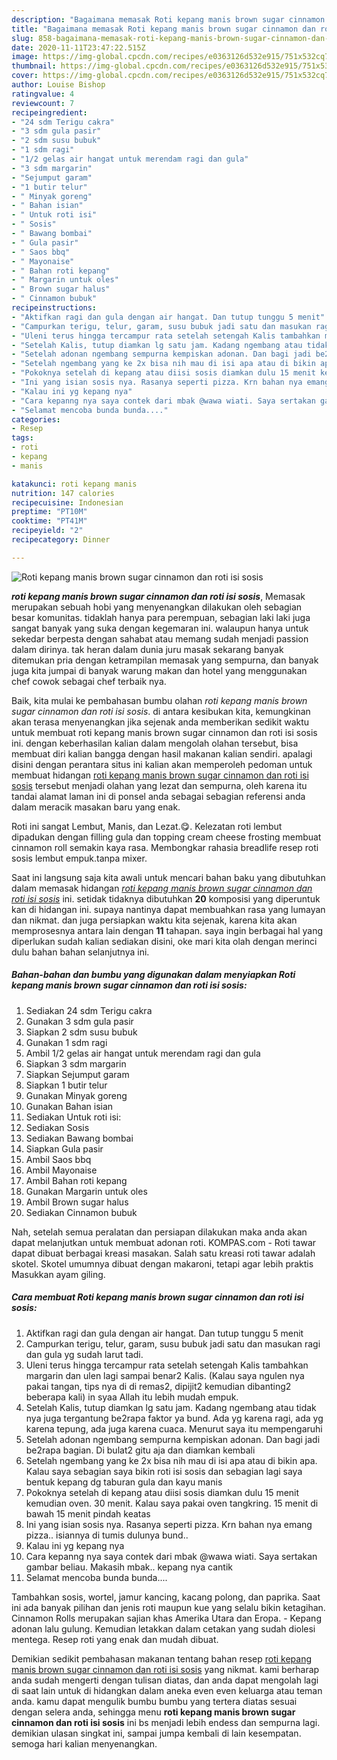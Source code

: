 ```yaml
---
description: "Bagaimana memasak Roti kepang manis brown sugar cinnamon dan roti isi sosis, Anti Gagal"
title: "Bagaimana memasak Roti kepang manis brown sugar cinnamon dan roti isi sosis, Anti Gagal"
slug: 858-bagaimana-memasak-roti-kepang-manis-brown-sugar-cinnamon-dan-roti-isi-sosis-anti-gagal
date: 2020-11-11T23:47:22.515Z
image: https://img-global.cpcdn.com/recipes/e0363126d532e915/751x532cq70/roti-kepang-manis-brown-sugar-cinnamon-dan-roti-isi-sosis-foto-resep-utama.jpg
thumbnail: https://img-global.cpcdn.com/recipes/e0363126d532e915/751x532cq70/roti-kepang-manis-brown-sugar-cinnamon-dan-roti-isi-sosis-foto-resep-utama.jpg
cover: https://img-global.cpcdn.com/recipes/e0363126d532e915/751x532cq70/roti-kepang-manis-brown-sugar-cinnamon-dan-roti-isi-sosis-foto-resep-utama.jpg
author: Louise Bishop
ratingvalue: 4
reviewcount: 7
recipeingredient:
- "24 sdm Terigu cakra"
- "3 sdm gula pasir"
- "2 sdm susu bubuk"
- "1 sdm ragi"
- "1/2 gelas air hangat untuk merendam ragi dan gula"
- "3 sdm margarin"
- "Sejumput garam"
- "1 butir telur"
- " Minyak goreng"
- " Bahan isian"
- " Untuk roti isi"
- " Sosis"
- " Bawang bombai"
- " Gula pasir"
- " Saos bbq"
- " Mayonaise"
- " Bahan roti kepang"
- " Margarin untuk oles"
- " Brown sugar halus"
- " Cinnamon bubuk"
recipeinstructions:
- "Aktifkan ragi dan gula dengan air hangat. Dan tutup tunggu 5 menit"
- "Campurkan terigu, telur, garam, susu bubuk jadi satu dan masukan ragi dan gula yg sudah larut tadi."
- "Uleni terus hingga tercampur rata setelah setengah Kalis tambahkan margarin dan ulen lagi sampai benar2 Kalis. (Kalau saya ngulen nya pakai tangan, tips nya di di remas2, dipijit2 kemudian dibanting2 beberapa kali) in syaa Allah itu lebih mudah empuk."
- "Setelah Kalis, tutup diamkan lg satu jam. Kadang ngembang atau tidak nya juga tergantung be2rapa faktor ya bund. Ada yg karena ragi, ada yg karena tepung, ada juga karena cuaca. Menurut saya itu mempengaruhi"
- "Setelah adonan ngembang sempurna kempiskan adonan. Dan bagi jadi be2rapa bagian. Di bulat2 gitu aja dan diamkan kembali"
- "Setelah ngembang yang ke 2x bisa nih mau di isi apa atau di bikin apa. Kalau saya sebagian saya bikin roti isi sosis dan sebagian lagi saya bentuk kepang dg taburan gula dan kayu manis"
- "Pokoknya setelah di kepang atau diisi sosis diamkan dulu 15 menit kemudian oven. 30 menit. Kalau saya pakai oven tangkring. 15 menit di bawah 15 menit pindah keatas"
- "Ini yang isian sosis nya. Rasanya seperti pizza. Krn bahan nya emang pizza.. isiannya di tumis dulunya bund.."
- "Kalau ini yg kepang nya"
- "Cara kepanng nya saya contek dari mbak @wawa wiati. Saya sertakan gambar beliau. Makasih mbak.. kepang nya cantik"
- "Selamat mencoba bunda bunda...."
categories:
- Resep
tags:
- roti
- kepang
- manis

katakunci: roti kepang manis 
nutrition: 147 calories
recipecuisine: Indonesian
preptime: "PT10M"
cooktime: "PT41M"
recipeyield: "2"
recipecategory: Dinner

---
```



![Roti kepang manis brown sugar cinnamon dan roti isi sosis](https://img-global.cpcdn.com/recipes/e0363126d532e915/751x532cq70/roti-kepang-manis-brown-sugar-cinnamon-dan-roti-isi-sosis-foto-resep-utama.jpg)

<b><i>roti kepang manis brown sugar cinnamon dan roti isi sosis</i></b>, Memasak merupakan sebuah hobi yang menyenangkan dilakukan oleh sebagian besar komunitas. tidaklah hanya para perempuan, sebagian laki laki juga sangat banyak yang suka dengan kegemaran ini. walaupun hanya untuk sekedar berpesta dengan sahabat atau memang sudah menjadi passion dalam dirinya. tak heran dalam dunia juru masak sekarang banyak ditemukan pria dengan ketrampilan memasak yang sempurna, dan banyak juga kita jumpai di banyak warung makan dan hotel yang menggunakan chef cowok sebagai chef terbaik nya.

Baik, kita mulai ke pembahasan bumbu olahan <i>roti kepang manis brown sugar cinnamon dan roti isi sosis</i>. di antara kesibukan kita, kemungkinan akan terasa menyenangkan jika sejenak anda memberikan sedikit waktu untuk membuat roti kepang manis brown sugar cinnamon dan roti isi sosis ini. dengan keberhasilan kalian dalam mengolah olahan tersebut, bisa membuat diri kalian bangga dengan hasil makanan kalian sendiri. apalagi disini dengan perantara situs ini kalian akan memperoleh pedoman untuk membuat hidangan <u>roti kepang manis brown sugar cinnamon dan roti isi sosis</u> tersebut menjadi olahan yang lezat dan sempurna, oleh karena itu tandai alamat laman ini di ponsel anda sebagai sebagian referensi anda dalam meracik masakan baru yang enak.

Roti ini sangat Lembut, Manis, dan Lezat.😋. Kelezatan roti lembut dipadukan dengan filling gula dan topping cream cheese frosting membuat cinnamon roll semakin kaya rasa. Membongkar rahasia breadlife resep roti sosis lembut empuk.tanpa mixer.


Saat ini langsung saja kita awali untuk mencari bahan baku yang dibutuhkan dalam memasak hidangan <u><i>roti kepang manis brown sugar cinnamon dan roti isi sosis</i></u> ini. setidak tidaknya dibutuhkan <b>20</b> komposisi yang diperuntuk kan di hidangan ini. supaya nantinya dapat membuahkan rasa yang lumayan dan nikmat. dan juga persiapkan waktu kita sejenak, karena kita akan memprosesnya antara lain dengan <b>11</b> tahapan. saya ingin berbagai hal yang diperlukan sudah kalian sediakan disini, oke mari kita olah dengan merinci dulu bahan bahan selanjutnya ini.

<!--inarticleads1-->

##### Bahan-bahan dan bumbu yang digunakan dalam menyiapkan Roti kepang manis brown sugar cinnamon dan roti isi sosis:

1. Sediakan 24 sdm Terigu cakra
1. Gunakan 3 sdm gula pasir
1. Siapkan 2 sdm susu bubuk
1. Gunakan 1 sdm ragi
1. Ambil 1/2 gelas air hangat untuk merendam ragi dan gula
1. Siapkan 3 sdm margarin
1. Siapkan Sejumput garam
1. Siapkan 1 butir telur
1. Gunakan  Minyak goreng
1. Gunakan  Bahan isian
1. Sediakan  Untuk roti isi:
1. Sediakan  Sosis
1. Sediakan  Bawang bombai
1. Siapkan  Gula pasir
1. Ambil  Saos bbq
1. Ambil  Mayonaise
1. Ambil  Bahan roti kepang
1. Gunakan  Margarin untuk oles
1. Ambil  Brown sugar halus
1. Sediakan  Cinnamon bubuk


Nah, setelah semua peralatan dan persiapan dilakukan maka anda akan dapat melanjutkan untuk membuat adonan roti. KOMPAS.com - Roti tawar dapat dibuat berbagai kreasi masakan. Salah satu kreasi roti tawar adalah skotel. Skotel umumnya dibuat dengan makaroni, tetapi agar lebih praktis Masukkan ayam giling. 

<!--inarticleads2-->

##### Cara membuat Roti kepang manis brown sugar cinnamon dan roti isi sosis:

1. Aktifkan ragi dan gula dengan air hangat. Dan tutup tunggu 5 menit
1. Campurkan terigu, telur, garam, susu bubuk jadi satu dan masukan ragi dan gula yg sudah larut tadi.
1. Uleni terus hingga tercampur rata setelah setengah Kalis tambahkan margarin dan ulen lagi sampai benar2 Kalis. (Kalau saya ngulen nya pakai tangan, tips nya di di remas2, dipijit2 kemudian dibanting2 beberapa kali) in syaa Allah itu lebih mudah empuk.
1. Setelah Kalis, tutup diamkan lg satu jam. Kadang ngembang atau tidak nya juga tergantung be2rapa faktor ya bund. Ada yg karena ragi, ada yg karena tepung, ada juga karena cuaca. Menurut saya itu mempengaruhi
1. Setelah adonan ngembang sempurna kempiskan adonan. Dan bagi jadi be2rapa bagian. Di bulat2 gitu aja dan diamkan kembali
1. Setelah ngembang yang ke 2x bisa nih mau di isi apa atau di bikin apa. Kalau saya sebagian saya bikin roti isi sosis dan sebagian lagi saya bentuk kepang dg taburan gula dan kayu manis
1. Pokoknya setelah di kepang atau diisi sosis diamkan dulu 15 menit kemudian oven. 30 menit. Kalau saya pakai oven tangkring. 15 menit di bawah 15 menit pindah keatas
1. Ini yang isian sosis nya. Rasanya seperti pizza. Krn bahan nya emang pizza.. isiannya di tumis dulunya bund..
1. Kalau ini yg kepang nya
1. Cara kepanng nya saya contek dari mbak @wawa wiati. Saya sertakan gambar beliau. Makasih mbak.. kepang nya cantik
1. Selamat mencoba bunda bunda....


Tambahkan sosis, wortel, jamur kancing, kacang polong, dan paprika. Saat ini ada banyak pilihan dan jenis roti maupun kue yang selalu bikin ketagihan. Cinnamon Rolls merupakan sajian khas Amerika Utara dan Eropa. - Kepang adonan lalu gulung. Kemudian letakkan dalam cetakan yang sudah diolesi mentega. Resep roti yang enak dan mudah dibuat. 

Demikian sedikit pembahasan makanan tentang bahan resep <u>roti kepang manis brown sugar cinnamon dan roti isi sosis</u> yang nikmat. kami berharap anda sudah mengerti dengan tulisan diatas, dan anda dapat mengolah lagi di saat lain untuk di hidangkan dalam aneka even even keluarga atau teman anda. kamu dapat mengulik bumbu bumbu yang tertera diatas sesuai dengan selera anda, sehingga menu <b>roti kepang manis brown sugar cinnamon dan roti isi sosis</b> ini bs menjadi lebih endess dan sempurna lagi. demikian ulasan singkat ini, sampai jumpa kembali di lain kesempatan. semoga hari kalian menyenangkan.
